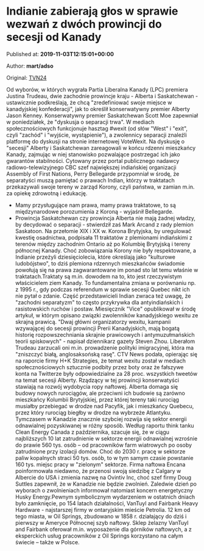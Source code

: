 
# Indianie zabierają głos w sprawie wezwań z dwóch prowincji do secesji od Kanady

Published at: **2019-11-03T12:15:01+00:00**

Author: **mart/adso**

Original: [TVN24](https://www.tvn24.pl/wiadomosci-ze-swiata,2/kanada-rdzenni-mieszkancy-przeciw-secesji-prowincji-zachodnich,982533.html)

Od wyborów, w których wygrała Partia Liberalna Kanady (LPC) premiera Justina Trudeau, dwie zachodnie prowincje kraju - Alberta i Saskatchewan - ustawicznie podkreślają, że chcą "zredefiniować swoje miejsce w kanadyjskiej konfederacji", jak to określił konserwatywny premier Alberty Jason Kenney. Konserwatywny premier Saskatchewan Scott Moe zapewniał w poniedziałek, że "dyskusja o separacji trwa". W mediach społecznościowych funkcjonuje hasztag #wexit (od słów "West" i "exit", czyli "zachód" i "wyjście, wystąpienie"), a zwolennicy separacji znaleźli platformę do dyskusji na stronie internetowej VoteWexit.
Na dyskusję o "secesji" Alberty i Saskatchewan zareagowali w końcu rdzenni mieszkańcy Kanady, zajmując w niej stanowisko pozwalające postrzegać ich jako gwarantów stabilności. Cytowany przez portal publicznego nadawcy radiowo-telewizyjnego CBC szef największej indiańskiej organizacji Assembly of First Nations, Perry Bellegarde przypomniał w środę, że separatyści muszą pamiętać o prawach Indian, którzy w traktatach przekazywali swoje tereny w zarząd Korony, czyli państwa, w zamian m.in. za opiekę zdrowotną i edukację.
- Mamy przysługujące nam prawa, mamy prawa traktatowe, to są międzynarodowe porozumienia z Koroną - wyjaśnił Bellegarde.
- Prowincja Saskatchewan czy prowincja Alberta nie mają żadnej władzy, by decydować o separacji - stwierdził zaś Mark Arcand z rady plemion Saskatoon.
Na przełomie XIX i XX w. Korona Brytyjska, by uregulować kwestię osadnictwa, podpisała 11 traktatów z plemionami indiańskimi z terenów między zachodnim Ontario aż po Kolumbię Brytyjską i tereny północnej Kanady. Choć zobowiązania Korony nie były respektowane, a Indianie przeżyli dziesięciolecia, które określają jako "kulturowe ludobójstwo", to dziś plemiona rdzennych mieszkańców świadomie powołują się na prawa zagwarantowane im ponad sto lat temu właśnie w traktatach.Traktaty są m.in. dowodem na to, kto jest rzeczywistym właścicielem ziem Kanady. To fundamentalna zmiana w porównaniu np. z 1995 r., gdy podczas referendum w sprawie secesji Quebec nikt ich nie pytał o zdanie.
Część przedstawicieli Indian zwraca też uwagę, że "zachodni separatyzm" to często przykrywka dla antyindiańskich i rasistowskich ruchów i postaw.
Miesięcznik "Vice" opublikował w środę artykuł, w którym opisano związki zwolenników kanadyjskiego wexitu ze skrajną prawicą.
"Dwaj główni organizatorzy wexitu, kampanii wzywającej do secesji prowincji Prerii Kanadyjskich, mają bogatą historię rozpowszechniania skrajnie prawicowych i antymuzułmańskich teorii spiskowych" - napisał dziennikarz gazety Steven Zhou. Liberałom Trudeau zarzucali oni m.in. prowadzenie polityki imigracyjnej, która ma "zniszczyć białą, anglosaksońską rasę".
CTV News podała, opierając się na raporcie firmy H+K Strategies, że temat wexitu został w mediach społecznościowych sztucznie podbity przez boty oraz że fałszywe konta na Twitterze były odpowiedzialne za 28 proc. wszystkich tweetów na temat secesji Alberty.
Rządzący w tej prowincji konserwatyści stawiają na rozwój wydobycia ropy naftowej. Alberta domaga się budowy nowych rurociągów, ale przeciwni ich budowie są zarówno mieszkańcy Kolumbii Brytyjskiej, przez której tereny taki rurociąg musiałby przebiegać w drodze nad Pacyfik, jak i mieszkańcy Quebecu, przez który rurociąg biegłby w drodze na wybrzeże Atlantyku.
Tymczasem w Kanadzie znacznie szybciej rozwija się sektor energii odnawialnej pozyskiwanej w różny sposób.
Według raportu think tanku Clean Energy Canada z października, szacuje się, że w ciągu najbliższych 10 lat zatrudnienie w sektorze energii odnawialnej wzrośnie do prawie 560 tys. osób – od pracowników farm wiatrowych po osoby zatrudnione przy izolacji domów. Choć do 2030 r. pracę w sektorze paliw kopalnych straci 50 tys. osób, to w tym samym czasie powstanie 160 tys. miejsc pracy w "zielonym" sektorze.
Firma naftowa Encana poinformowała niedawno, że przenosi swoją siedzibę z Calgary w Albercie do USA i zmienia nazwę na Ovintiv Inc, choć szef firmy Doug Suttles zapewnił, że w Kanadzie nie będzie zwolnień. Zaledwie dzień po wyborach o zwolnieniach informował natomiast koncern energetyczny Husky Energy.Pewnym symbolicznym wydarzeniem w ostatnich dniach było zamknięcie, po 154 latach działalności, VanTuyl and Fairbank Heavy Hardware - najstarszej firmy w ontaryjskim mieście Petrolia. 12 km od tego miasta, w Oil Springs, zbudowano w 1858 r. działający do dziś i pierwszy w Ameryce Północnej szyb naftowy. Sklep żelazny VanTuyl and Fairbank oferował m.in. wyposażenie dla górników naftowych, a z eksperckich usług pracowników z Oil Springs korzystano na całym świecie – także w Polsce.
